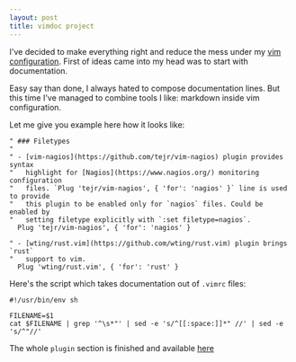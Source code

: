```yaml
---
layout: post
title: vimdoc project
---
```


I've decided to make everything right and reduce the mess under my [vim
configuration](https://github.com/Valiev/config/blob/master/.vimrc). First of
ideas came into my head was to start with documentation.

Easy say than done, I always hated to compose documentation lines. But this time
I've managed to combine tools I like: markdown inside vim configuration.

Let me give you example here how it looks like:

```
" ### Filetypes
"
" - [vim-nagios](https://github.com/tejr/vim-nagios) plugin provides syntax
"   highlight for [Nagios](https://www.nagios.org/) monitoring configuration
"   files. `Plug 'tejr/vim-nagios', { 'for': 'nagios' }` line is used to provide
"   this plugin to be enabled only for `nagios` files. Could be enabled by
"   setting filetype explicitly with `:set filetype=nagios`.
  Plug 'tejr/vim-nagios', { 'for': 'nagios' }

" - [wting/rust.vim](https://github.com/wting/rust.vim) plugin brings `rust`
"   support to vim.
  Plug 'wting/rust.vim', { 'for': 'rust' }
```

Here's the script which takes documentation out of `.vimrc` files:

```
#!/usr/bin/env sh

FILENAME=$1
cat $FILENAME | grep '^\s*"' | sed -e 's/^[[:space:]]*" //' | sed -e 's/^"//'
```

The whole `plugin` section is finished and available
[here](https://github.com/Valiev/config/blob/master/docs/vimrc.md#plugins)
